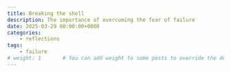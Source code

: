 ```yaml
---
title: Breaking the shell
description: The importance of overcoming the fear of failure
date: 2025-03-29 00:00:00+0000
categories:
    - reflections
tags:
    - failure
# weight: 1       # You can add weight to some posts to override the default sorting (date descending)
---
```


